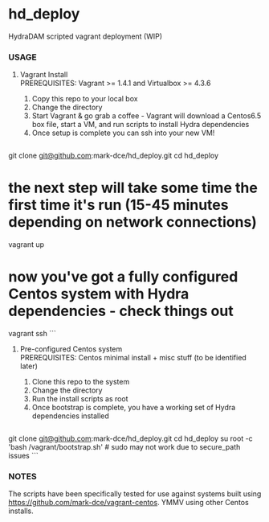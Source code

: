 hd_deploy
=========

HydraDAM scripted vagrant deployment (WIP)

### USAGE  

1. Vagrant Install  
    PREREQUISITES: Vagrant >= 1.4.1 and Virtualbox >= 4.3.6 
    1. Copy this repo to your local box
    1. Change the directory
    1. Start Vagrant & go grab a coffee - Vagrant will download a Centos6.5 box file, start a VM, and run scripts to install Hydra dependencies
    1. Once setup is complete you can ssh into your new VM!  

    ```shell
git clone git@github.com:mark-dce/hd_deploy.git
cd hd_deploy
# the next step will take some time the first time it's run (15-45 minutes depending on network connections)
vagrant up
# now you've got a fully configured Centos system with Hydra dependencies - check things out
vagrant ssh
    ```  
1. Pre-configured Centos system  
    PREREQUISITES: Centos minimal install + misc stuff (to be identified later)
    1. Clone this repo to the system
    1. Change the directory
    1. Run the install scripts as root
    1. Once bootstrap is complete, you have a working set of Hydra dependencies installed  

    ```shell
git clone git@github.com:mark-dce/hd_deploy.git
cd hd_deploy
su root -c 'bash /vagrant/bootstrap.sh'  # sudo may not work due to secure_path issues
    ```

### NOTES  
The scripts have been specifically tested for use against systems built using https://github.com/mark-dce/vagrant-centos.  YMMV using other Centos installs.
